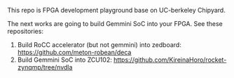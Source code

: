 This repo is FPGA development playground base on UC-berkeley Chipyard.

The next works are going to build Gemmini SoC into your FPGA.
See these repositories:

1. Build RoCC accelerator (but not gemmini) into zedboard: https://github.com/meton-robean/deca
2. Build Gemmini SoC into ZCU102: https://github.com/KireinaHoro/rocket-zynqmp/tree/nvdla




